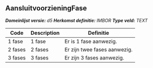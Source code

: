 ﻿## AansluitvoorzieningFase

*__Domeinlijst versie:__ d5*
*__Herkomst definitie:__ IMBOR*
*__Type veld:__ TEXT*

|__Code__ |__Description__ |__Definitie__	|
|	---	|	---	|   ---	| 
| 1 fase | 1 fase | Er is 1 fase aanwezig. |
| 2 fases | 2 fases | Er zijn twee fases aanwezig. |
| 3 fases | 3 fases | Er zijn 3 fases aanwezig. |
